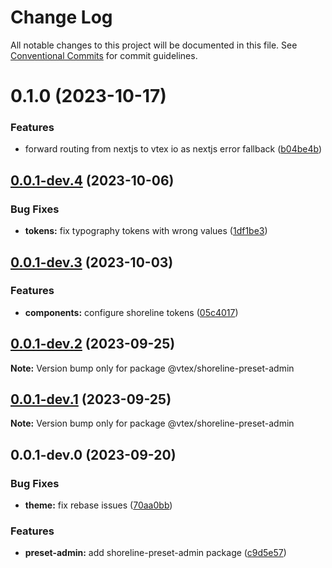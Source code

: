 # Change Log

All notable changes to this project will be documented in this file.
See [Conventional Commits](https://conventionalcommits.org) for commit guidelines.

# 0.1.0 (2023-10-17)

### Features

- forward routing from nextjs to vtex io as nextjs error fallback ([b04be4b](https://github.com/vtex/shoreline/commit/b04be4bae9d20124443e762c661d7719cdb3d22d))

## [0.0.1-dev.4](https://github.com/vtex/shoreline/compare/@vtex/shoreline-preset-admin@0.0.1-dev.3...@vtex/shoreline-preset-admin@0.0.1-dev.4) (2023-10-06)

### Bug Fixes

- **tokens:** fix typography tokens with wrong values ([1df1be3](https://github.com/vtex/shoreline/commit/1df1be386f3c27573d171bf5c6221c2c48a0033e))

## [0.0.1-dev.3](https://github.com/vtex/shoreline/compare/@vtex/shoreline-preset-admin@0.0.1-dev.2...@vtex/shoreline-preset-admin@0.0.1-dev.3) (2023-10-03)

### Features

- **components:** configure shoreline tokens ([05c4017](https://github.com/vtex/shoreline/commit/05c4017bf369ec31f0e0cd3d4a0b80a961a0889d))

## [0.0.1-dev.2](https://github.com/vtex/shoreline/compare/@vtex/shoreline-preset-admin@0.0.1-dev.1...@vtex/shoreline-preset-admin@0.0.1-dev.2) (2023-09-25)

**Note:** Version bump only for package @vtex/shoreline-preset-admin

## [0.0.1-dev.1](https://github.com/vtex/shoreline/compare/@vtex/shoreline-preset-admin@0.0.1-dev.0...@vtex/shoreline-preset-admin@0.0.1-dev.1) (2023-09-25)

**Note:** Version bump only for package @vtex/shoreline-preset-admin

## 0.0.1-dev.0 (2023-09-20)

### Bug Fixes

- **theme:** fix rebase issues ([70aa0bb](https://github.com/vtex/shoreline/commit/70aa0bb01851a7d3d0c81e5b402fefd4f058bd0b))

### Features

- **preset-admin:** add shoreline-preset-admin package ([c9d5e57](https://github.com/vtex/shoreline/commit/c9d5e5749d4c870567bb58f387c190fb47b0f835))
